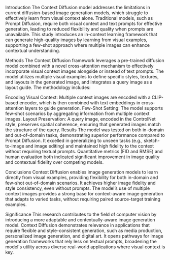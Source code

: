 Introduction
The Context Diffusion model addresses the limitations in current diffusion-based image generation models, which struggle to effectively learn from visual context alone. Traditional models, such as Prompt Diffusion, require both visual context and text prompts for effective generation, leading to reduced flexibility and quality when prompts are unavailable. This study introduces an in-context learning framework that can generate high-quality images by learning from visual examples, supporting a few-shot approach where multiple images can enhance contextual understanding.

Methods
The Context Diffusion framework leverages a pre-trained diffusion model combined with a novel cross-attention mechanism to effectively incorporate visual context images alongside or instead of text prompts. The model utilizes multiple visual examples to define specific styles, textures, and layouts in the generated image, and integrates a query image as a layout guide. The methodology includes:

Encoding Visual Context: Multiple context images are encoded with a CLIP-based encoder, which is then combined with text embeddings in cross-attention layers to guide generation.
Few-Shot Setting: The model supports few-shot scenarios by aggregating information from multiple context images.
Layout Preservation: A query image, encoded in the ControlNet style, preserves spatial coherence, ensuring that generated images match the structure of the query.
Results
The model was tested on both in-domain and out-of-domain tasks, demonstrating superior performance compared to Prompt Diffusion. It excelled in generalizing to unseen tasks (e.g., sketch-to-image and image editing) and maintained high fidelity to the context without requiring textual prompts. Quantitative metrics (FID and RMSE) and human evaluation both indicated significant improvement in image quality and contextual fidelity over competing models.

Conclusions
Context Diffusion enables image generation models to learn directly from visual examples, providing flexibility for both in-domain and few-shot out-of-domain scenarios. It achieves higher image fidelity and style consistency, even without prompts. The model’s use of multiple context images provides a strong base for context-aware image generation that adapts to varied tasks, without requiring paired source-target training examples.

Significance
This research contributes to the field of computer vision by introducing a more adaptable and contextually-aware image generation model. Context Diffusion demonstrates relevance in applications that require flexible and style-consistent generation, such as media production, personalized image generation, and digital art. It opens pathways for image generation frameworks that rely less on textual prompts, broadening the model's utility across diverse real-world applications where visual context is key.
